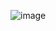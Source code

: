 ![image](https://github.com/nguyenngocdung18/RootMe/assets/134156226/4ee0b07c-c6e0-49a4-9814-2c0ddb82d60c)
